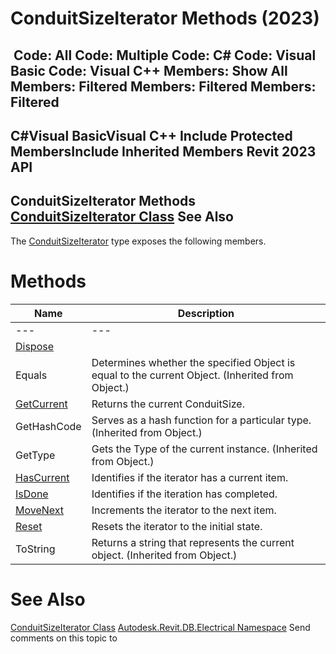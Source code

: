 # ConduitSizeIterator Methods (2023)

﻿
 Code: All Code: Multiple Code: C# Code: Visual Basic Code: Visual C++  Members: Show All Members: Filtered Members: Filtered Members: Filtered   
---  
C#Visual BasicVisual C++
Include Protected MembersInclude Inherited Members
Revit 2023 API  
---  
ConduitSizeIterator Methods  
[ConduitSizeIterator Class](d7607991-c8de-5ad1-b615-24ec9c30d39d.md "ConduitSizeIterator Class") See Also  
---  
The [ConduitSizeIterator](d7607991-c8de-5ad1-b615-24ec9c30d39d.md "ConduitSizeIterator Class") type exposes the following members.
# Methods
| Name | Description |
| --- | --- |
| --- | --- | --- |
| [Dispose](9b5a7875-b4fd-e6de-4559-5f760c88857e.md "Dispose Method") |
| Equals | Determines whether the specified Object is equal to the current Object. (Inherited from Object.) |
| [GetCurrent](59cd53c3-b8d9-8e29-7c6b-c39cd36d4095.md "GetCurrent Method") | Returns the current ConduitSize. |
| GetHashCode | Serves as a hash function for a particular type.  (Inherited from Object.) |
| GetType | Gets the Type of the current instance. (Inherited from Object.) |
| [HasCurrent](4d05ba5f-a4f5-d262-784f-5489729012f9.md "HasCurrent Method") | Identifies if the iterator has a current item. |
| [IsDone](1f4bd888-f003-5697-70e2-790916f7edf5.md "IsDone Method") | Identifies if the iteration has completed. |
| [MoveNext](23ea8d0b-5026-d13c-e2c9-decd5c20ce2a.md "MoveNext Method") | Increments the iterator to the next item. |
| [Reset](361100ca-8264-90ff-3287-8ad18e86547f.md "Reset Method") | Resets the iterator to the initial state. |
| ToString | Returns a string that represents the current object. (Inherited from Object.) |

# See Also
[ConduitSizeIterator Class](d7607991-c8de-5ad1-b615-24ec9c30d39d.md "ConduitSizeIterator Class")
[Autodesk.Revit.DB.Electrical Namespace](212a1314-7843-2c6c-3322-363127e4059f.md "Autodesk.Revit.DB.Electrical Namespace")
Send comments on this topic to 